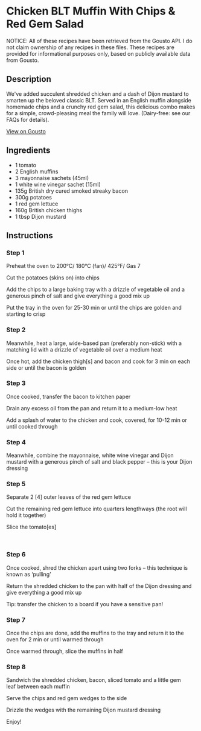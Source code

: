 # Chicken BLT Muffin With Chips & Red Gem Salad

NOTICE: All of these recipes have been retrieved from the Gousto API. I do not claim ownership of any recipes in these files. These recipes are provided for informational purposes only, based on publicly available data from Gousto.

## Description

We've added succulent shredded chicken and a dash of Dijon mustard to smarten up the beloved classic BLT. Served in an English muffin alongside homemade chips and a crunchy red gem salad, this delicious combo makes for a simple, crowd-pleasing meal the family will love. (Dairy-free: see our FAQs for details).

[View on Gousto](https://www.gousto.co.uk/recipes/cookbook/chicken-blt-muffin-with-chips-red-gem-salad)

## Ingredients

- 1 tomato
- 2 English muffins
- 3 mayonnaise sachets (45ml)
- 1 white wine vinegar sachet (15ml)
- 135g British dry cured smoked streaky bacon
- 300g potatoes
- 1 red gem lettuce
- 160g British chicken thighs
- 1 tbsp Dijon mustard

## Instructions


### Step 1

Preheat the oven to 200&deg;C/ 180&deg;C (fan)/ 425&deg;F/ Gas 7


Cut the potatoes (skins on) into chips


Add the&nbsp;chips to a large baking tray with a drizzle of vegetable oil and a generous pinch of salt and give everything a good mix up


Put the tray in the oven for 25-30 min or until the&nbsp;chips are golden and starting to crisp


### Step 2

Meanwhile, heat a large, wide-based pan (preferably non-stick) with a matching lid with a drizzle of vegetable oil over a medium heat


Once hot, add the chicken thigh<span class="text-danger">[s]</span> and bacon&nbsp;and cook for 3 min on each side or until the bacon is golden


### Step 3

Once cooked, transfer the bacon to kitchen paper&nbsp;


Drain any excess oil from the pan and return it to a medium-low heat


Add a splash of water to the chicken and cook, covered, for 10-12 min or until cooked through


### Step 4

Meanwhile, combine the mayonnaise, white wine vinegar and Dijon mustard&nbsp;with a generous pinch of salt and black pepper &ndash;&nbsp;this is your Dijon dressing


### Step 5

Separate 2<span class="text-danger"> [4]</span> outer leaves of the&nbsp;red gem lettuce


Cut the remaining&nbsp;red gem lettuce into quarters lengthways (the root will hold it together)


Slice the tomato<span class="text-danger">[es]&nbsp;</span>


&nbsp;


### Step 6

Once cooked,&nbsp;shred&nbsp;the chicken&nbsp;apart using two forks &ndash; this technique is known as &lsquo;pulling&rsquo;


Return the shredded chicken to the pan with half of the Dijon dressing and give everything a good mix up


Tip: transfer the chicken to a board if you have a sensitive pan!


### Step 7

Once the chips are done, add the muffins to the tray and return it to the oven for 2 min or until warmed through


Once warmed through, slice the muffins in half&nbsp;

### Step 8

Sandwich the shredded chicken, bacon, sliced tomato and a&nbsp;little gem leaf&nbsp;between each&nbsp;muffin


Serve the chips and red gem wedges&nbsp;to the side


Drizzle the wedges with the&nbsp;remaining Dijon mustard&nbsp;dressing


Enjoy!&nbsp;

